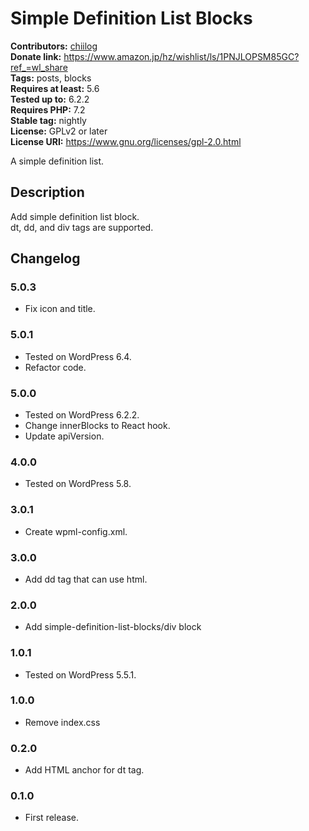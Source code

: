# Simple Definition List Blocks #
**Contributors:** [chiilog](https://profiles.wordpress.org/mel_cha)  
**Donate link:**       https://www.amazon.jp/hz/wishlist/ls/1PNJLOPSM85GC?ref_=wl_share  
**Tags:**              posts, blocks  
**Requires at least:** 5.6  
**Tested up to:**      6.2.2  
**Requires PHP:**      7.2  
**Stable tag:**        nightly  
**License:** GPLv2 or later  
**License URI:** https://www.gnu.org/licenses/gpl-2.0.html

A simple definition list.

## Description ##

Add simple definition list block.  
dt, dd, and div tags are supported.

## Changelog ##

### 5.0.3 ###
* Fix icon and title.

### 5.0.1 ###
* Tested on WordPress 6.4.
* Refactor code.

### 5.0.0 ###
* Tested on WordPress 6.2.2.
* Change innerBlocks to React hook.
* Update apiVersion.

### 4.0.0 ###
* Tested on WordPress 5.8.

### 3.0.1 ###
* Create wpml-config.xml.

### 3.0.0 ###
* Add dd tag that can use html.

### 2.0.0 ###
* Add simple-definition-list-blocks/div block

### 1.0.1 ###
* Tested on WordPress 5.5.1.

### 1.0.0 ###
* Remove index.css

### 0.2.0 ###
* Add HTML anchor for dt tag.

### 0.1.0 ###
* First release.


